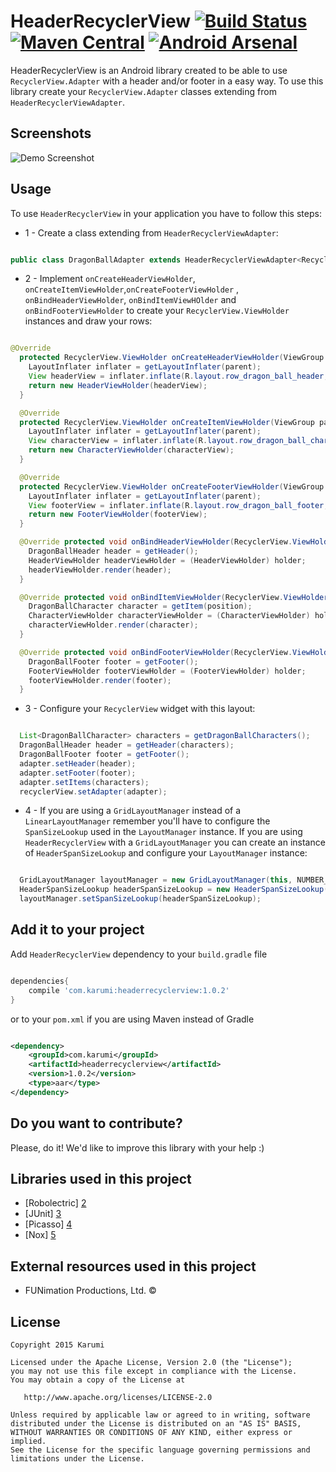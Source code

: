 HeaderRecyclerView [![Build Status](https://travis-ci.org/Karumi/HeaderRecyclerView.svg?branch=master)](https://travis-ci.org/Karumi/HeaderRecyclerView) [![Maven Central](https://maven-badges.herokuapp.com/maven-central/com.karumi/headerrecyclerview/badge.svg)](https://maven-badges.herokuapp.com/maven-central/com.karumi/headerrecyclerview) [![Android Arsenal](https://img.shields.io/badge/Android%20Arsenal-HeaderRecyclerView-brightgreen.svg?style=flat)](http://android-arsenal.com/details/1/1841)
==================

HeaderRecyclerView is an Android library created to be able to use ``RecyclerView.Adapter`` with a header and/or footer in a easy way. To use this library create your ``RecyclerView.Adapter`` classes extending from ``HeaderRecyclerViewAdapter``.

Screenshots
-----------

![Demo Screenshot][1]

Usage
-----

To use ``HeaderRecyclerView`` in your application you have to follow this steps:

* 1 - Create a class extending from ``HeaderRecyclerViewAdapter``:

```java

public class DragonBallAdapter extends HeaderRecyclerViewAdapter<RecyclerView.ViewHolder, DragonBallHeader, DragonBallCharacter, DragonBallFooter> {


```

* 2 - Implement ``onCreateHeaderViewHolder``, ``onCreateItemViewHolder``,``onCreateFooterViewHolder`` , ``onBindHeaderViewHolder``, ``onBindItemViewHOlder`` and ``onBindFooterViewHolder`` to create your ``RecyclerView.ViewHolder`` instances and draw your rows:

```java

@Override
  protected RecyclerView.ViewHolder onCreateHeaderViewHolder(ViewGroup parent, int viewType) {
    LayoutInflater inflater = getLayoutInflater(parent);
    View headerView = inflater.inflate(R.layout.row_dragon_ball_header, parent, false);
    return new HeaderViewHolder(headerView);
  }

  @Override
  protected RecyclerView.ViewHolder onCreateItemViewHolder(ViewGroup parent, int viewType) {
    LayoutInflater inflater = getLayoutInflater(parent);
    View characterView = inflater.inflate(R.layout.row_dragon_ball_character, parent, false);
    return new CharacterViewHolder(characterView);
  }

  @Override
  protected RecyclerView.ViewHolder onCreateFooterViewHolder(ViewGroup parent, int viewType) {
    LayoutInflater inflater = getLayoutInflater(parent);
    View footerView = inflater.inflate(R.layout.row_dragon_ball_footer, parent, false);
    return new FooterViewHolder(footerView);
  }

  @Override protected void onBindHeaderViewHolder(RecyclerView.ViewHolder holder, int position) {
    DragonBallHeader header = getHeader();
    HeaderViewHolder headerViewHolder = (HeaderViewHolder) holder;
    headerViewHolder.render(header);
  }

  @Override protected void onBindItemViewHolder(RecyclerView.ViewHolder holder, int position) {
    DragonBallCharacter character = getItem(position);
    CharacterViewHolder characterViewHolder = (CharacterViewHolder) holder;
    characterViewHolder.render(character);
  }

  @Override protected void onBindFooterViewHolder(RecyclerView.ViewHolder holder, int position) {
    DragonBallFooter footer = getFooter();
    FooterViewHolder footerViewHolder = (FooterViewHolder) holder;
    footerViewHolder.render(footer);
  }

```

* 3 - Configure your ``RecyclerView`` widget with this layout:

```java

  List<DragonBallCharacter> characters = getDragonBallCharacters();
  DragonBallHeader header = getHeader(characters);
  DragonBallFooter footer = getFooter();
  adapter.setHeader(header);
  adapter.setFooter(footer);
  adapter.setItems(characters);
  recyclerView.setAdapter(adapter);

```

* 4 - If you are using a ``GridLayoutManager`` instead of a ``LinearLayoutManager`` remember you'll have to configure the ``SpanSizeLookup`` used in the ``LayoutManager`` instance. If you are using ``HeaderRecyclerView`` with a ``GridLayoutManager`` you can create an instance of ``HeaderSpanSizeLookup`` and configure your ``LayoutManager`` instance:

```java

  GridLayoutManager layoutManager = new GridLayoutManager(this, NUMBER_OF_COLUMNS);
  HeaderSpanSizeLookup headerSpanSizeLookup = new HeaderSpanSizeLookup(adapter, layoutManager);
  layoutManager.setSpanSizeLookup(headerSpanSizeLookup);

```

Add it to your project
----------------------

Add ``HeaderRecyclerView`` dependency to your ``build.gradle`` file

```groovy

dependencies{
    compile 'com.karumi:headerrecyclerview:1.0.2'
}

```

or to your ``pom.xml`` if you are using Maven instead of Gradle

```xml

<dependency>
    <groupId>com.karumi</groupId>
    <artifactId>headerrecyclerview</artifactId>
    <version>1.0.2</version>
    <type>aar</type>
</dependency>

```

Do you want to contribute?
--------------------------

Please, do it! We'd like to improve this library with your help :)

Libraries used in this project
------------------------------

* [Robolectric] [2]
* [JUnit] [3]
* [Picasso] [4]
* [Nox] [5]

External resources used in this project
---------------------------------------

* FUNimation Productions, Ltd. ©

License
-------

    Copyright 2015 Karumi

    Licensed under the Apache License, Version 2.0 (the "License");
    you may not use this file except in compliance with the License.
    You may obtain a copy of the License at

       http://www.apache.org/licenses/LICENSE-2.0

    Unless required by applicable law or agreed to in writing, software
    distributed under the License is distributed on an "AS IS" BASIS,
    WITHOUT WARRANTIES OR CONDITIONS OF ANY KIND, either express or implied.
    See the License for the specific language governing permissions and
    limitations under the License.


[1]: ./art/screenshot_demo_1.gif
[2]: https://github.com/robolectric/robolectric
[3]: https://github.com/junit-team/junit
[4]: https://github.com/square/picasso
[5]: https://github.com/pedrovgs/Nox

